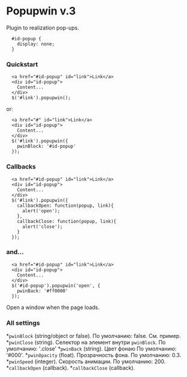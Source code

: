 # Popupwin v.3

Plugin to realization pop-ups.

~~~~{.css}
  #id-popup {
    display: none;
  }
~~~~

### Quickstart

~~~~{.bash}
  <a href="#id-popup" id="link">Link</a>
  <div id="id-popup">
    Content...
  </div>
  $('#link').popupwin();
~~~~

or:
~~~~{.bash}
  <a href="#" id="link">Link</a>
  <div id="id-popup">
    Content...
  </div>
  $('#link').popupwin({
    pwinBlock: '#id-popup'
  });
~~~~

### Callbacks

~~~~{.bash}
  <a href="#id-popup" id="link">Link</a>
  <div id="id-popup">
    Content...
  </div>
  $('#link').popupwin({
    callbackOpen: function(popup, link){
      alert('open');
    },
    callbackClose: function(popup, link){
      alert('close');
    }
  });
~~~~

### and...

~~~~{.bash}
  <a href="#id-popup" id="link">Link</a>
  <div id="id-popup">
    Content...
  </div>
  $('#id-popup').popupwin('open', {
    pwinBack: '#ff0000'
  });
~~~~
Open a window when the page loads.

### All settings
*`pwinBlock` (string/object or false).
По умолчанию: false. См. пример.
*`pwinClose` (string).
Селектор на элемент внутри `pwinBlock`. 
По умолчанию: '.close'
*`pwinBack` (string).
Цвет фонаю
По умолчанию: '#000'.
*`pwinOpacity` (float).
Прозрачность фона.
По умолчанию: 0.3.
*`pwinSpeed` (integer).
Скорость анимации.
По умолчанию: 200.
*`callbackOpen` (callback).
*`callbackClose` (callback).